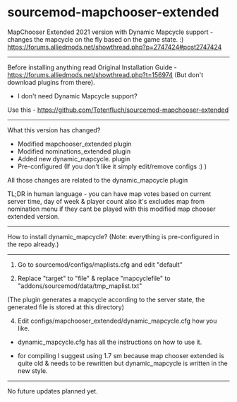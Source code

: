# sourcemod-mapchooser-extended

MapChooser Extended  2021 version with Dynamic Mapcycle support - changes the mapcycle on the fly based on the game state. :) 
https://forums.alliedmods.net/showthread.php?p=2747424#post2747424

--------------------------

Before installing anything read Original Installation Guide - https://forums.alliedmods.net/showthread.php?t=156974 (But don't download plugins from there).

- I don't need Dynamic Mapcycle support?

Use this - https://github.com/Totenfluch/sourcemod-mapchooser-extended

--------------------------

What this version has changed?

- Modified mapchooser_extended plugin
- Modified nominations_extended plugin
- Added new dynamic_mapcycle. plugin
- Pre-configured (If you don't like it simply edit/remove configs :) )

All those changes are related to the dynamic_mapcycle plugin

TL;DR in human language - you can have map votes based on current server time, day of week & player count also it's excludes map from nomination menu if they cant be played with this modified map chooser extended version.

--------------------------

How to install dynamic_mapcycle? (Note: everything is pre-configured in the repo already.)


------

1. Go to sourcemod/configs/maplists.cfg and edit "default"

2. Replace "target" to "file" & replace "mapcyclefile" to "addons/sourcemod/data/tmp_maplist.txt"

(The plugin generates a mapcycle according to the server state, the generated file is stored at this directory)

4. Edit configs/mapchooser_extended/dynamic_mapcycle.cfg how you like.

- dynamic_mapcycle.cfg has all the instructions on how to use it.

- for compiling I suggest using 1.7 sm because map chooser extended is quite old & needs to be rewritten but dynamic_mapcycle is written in the new style.

------

No future updates planned yet. 

